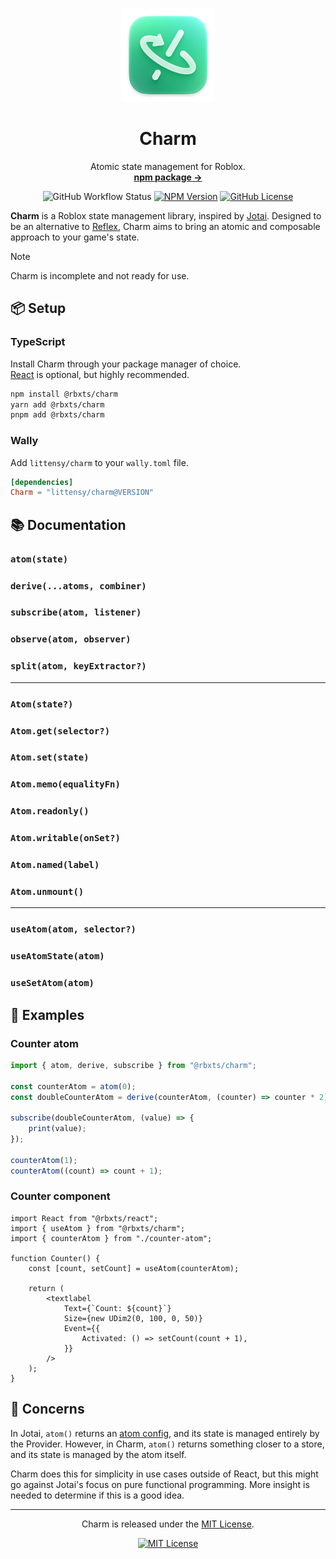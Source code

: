 <p align="center">
  <p align="center">
    <img width="150" height="150" src="images/logo.png" alt="Logo">
  </p>
  <h1 align="center"><b>Charm</b></h1>
  <p align="center">
    Atomic state management for Roblox.
    <br />
    <a href="https://npmjs.com/package/@rbxts/charm"><strong>npm package →</strong></a>
  </p>
</p>

<div align="center">

![GitHub Workflow Status](https://img.shields.io/github/actions/workflow/status/littensy/charm/ci.yml?style=for-the-badge&branch=master&logo=github)
[![NPM Version](https://img.shields.io/npm/v/@rbxts/charm.svg?style=for-the-badge&logo=npm)](https://www.npmjs.com/package/@rbxts/charm)
[![GitHub License](https://img.shields.io/github/license/littensy/charm?style=for-the-badge)](LICENSE.md)

</div>

**Charm** is a Roblox state management library, inspired by [Jotai](https://jotai.org). Designed to be an alternative to [Reflex](https://littensy.github.io/reflex), Charm aims to bring an atomic and composable approach to your game's state.

> [!NOTE]
> Charm is incomplete and not ready for use.

## 📦 Setup

### TypeScript

Install Charm through your package manager of choice. \
[React](https://github.com/littensy/rbxts-react) is optional, but highly recommended.

```sh
npm install @rbxts/charm
yarn add @rbxts/charm
pnpm add @rbxts/charm
```

### Wally

Add `littensy/charm` to your `wally.toml` file.

```toml
[dependencies]
Charm = "littensy/charm@VERSION"
```

## 📚 Documentation

### `atom(state)`

### `derive(...atoms, combiner)`

### `subscribe(atom, listener)`

### `observe(atom, observer)`

### `split(atom, keyExtractor?)`

---

### `Atom(state?)`

### `Atom.get(selector?)`

### `Atom.set(state)`

### `Atom.memo(equalityFn)`

### `Atom.readonly()`

### `Atom.writable(onSet?)`

### `Atom.named(label)`

### `Atom.unmount()`

---

### `useAtom(atom, selector?)`

### `useAtomState(atom)`

### `useSetAtom(atom)`

## 🚀 Examples

### Counter atom

```ts
import { atom, derive, subscribe } from "@rbxts/charm";

const counterAtom = atom(0);
const doubleCounterAtom = derive(counterAtom, (counter) => counter * 2);

subscribe(doubleCounterAtom, (value) => {
	print(value);
});

counterAtom(1);
counterAtom((count) => count + 1);
```

### Counter component

```tsx
import React from "@rbxts/react";
import { useAtom } from "@rbxts/charm";
import { counterAtom } from "./counter-atom";

function Counter() {
	const [count, setCount] = useAtom(counterAtom);

	return (
		<textlabel
			Text={`Count: ${count}`}
			Size={new UDim2(0, 100, 0, 50)}
			Event={{
				Activated: () => setCount(count + 1),
			}}
		/>
	);
}
```

## 🙋 Concerns

In Jotai, `atom()` returns an [atom config](https://jotai.org/docs/core/atom), and its state is managed entirely by the Provider. However, in Charm, `atom()` returns something closer to a store, and its state is managed by the atom itself.

Charm does this for simplicity in use cases outside of React, but this might go against Jotai's focus on pure functional programming. More insight is needed to determine if this is a good idea.

---

<p align="center">
Charm is released under the <a href="LICENSE.md">MIT License</a>.
</p>

<div align="center">

[![MIT License](https://img.shields.io/github/license/littensy/charm?style=for-the-badge)](LICENSE.md)

</div>

